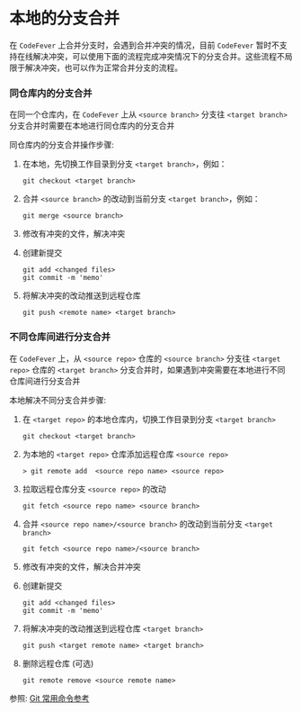 # 本地的分支合并

在 `CodeFever` 上合并分支时，会遇到合并冲突的情况，目前 `CodeFever` 暂时不支持在线解决冲突，可以使用下面的流程完成冲突情况下的分支合并。这些流程不局限于解决冲突，也可以作为正常合并分支的流程。

### 同仓库内的分支合并

在同一个仓库内，在 `CodeFever` 上从 `<source branch>` 分支往 `<target branch>` 分支合并时需要在本地进行同仓库内的分支合并

同仓库内的分支合并操作步骤: 

1. 在本地，先切换工作目录到分支 `<target branch>`，例如：

    ```shell
    git checkout <target branch>
    ```

1. 合并 `<source branch>` 的改动到当前分支 `<target branch>`，例如：

    ```shell
    git merge <source branch>
    ```

1. 修改有冲突的文件，解决冲突
1. 创建新提交

    ```shell
    git add <changed files>
    git commit -m 'memo'
    ```

1. 将解决冲突的改动推送到远程仓库

    ```shell
    git push <remote name> <target branch>
    ```

### 不同仓库间进行分支合并

在 `CodeFever` 上，从 `<source repo>` 仓库的 `<source branch>` 分支往 `<target repo>` 仓库的 `<target branch>` 分支合并时，如果遇到冲突需要在本地进行不同仓库间进行分支合并

本地解决不同分支合并步骤: 

1. 在 `<target repo>` 的本地仓库内，切换工作目录到分支 `<target branch>`

    ```shell
    git checkout <target branch>
    ```

1. 为本地的 `<target repo>` 仓库添加远程仓库 `<source repo>`

    ```shell
    > git remote add  <source repo name> <source repo>
    ```

1. 拉取远程仓库分支 `<source repo>` 的改动

    ```shell
    git fetch <source repo name> <source branch>
    ```

1. 合并 `<source repo name>/<source branch>` 的改动到当前分支 `<target branch>`

    ```shell
    git fetch <source repo name>/<source branch>
    ```

1. 修改有冲突的文件，解决合并冲突

1. 创建新提交

    ```shell
    git add <changed files>
    git commit -m 'memo'
    ```

1. 将解决冲突的改动推送到远程仓库 `<target branch>`

    ```shell
    git push <target remote name> <target branch>
    ```

1. 删除远程仓库 (可选)

    ```shell
    git remote remove <source remote name>
    ```

参照: [Git 常用命令参考](git_command_reference.md)